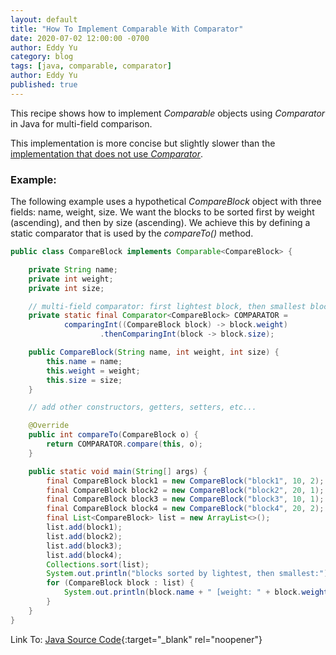 ```yaml
---
layout: default
title: "How To Implement Comparable With Comparator"
date: 2020-07-02 12:00:00 -0700
author: Eddy Yu
category: blog
tags: [java, comparable, comparator]
author: Eddy Yu
published: true
---
```


This recipe shows how to implement _Comparable_ objects using _Comparator_ in 
Java for multi-field comparison.

This implementation is more concise but slightly slower than the 
[implementation that does not use _Comparator_](/blog/how-to-implement-comparable).

### Example:
The following example uses a hypothetical _CompareBlock_ object with three 
fields: name, weight, size. We want the blocks to be sorted first by weight
(ascending), and then by size (ascending). We achieve this by defining a
static comparator that is used by the _compareTo()_ method.
```java
public class CompareBlock implements Comparable<CompareBlock> {

    private String name;
    private int weight;
    private int size;

    // multi-field comparator: first lightest block, then smallest block
    private static final Comparator<CompareBlock> COMPARATOR =
            comparingInt((CompareBlock block) -> block.weight)
                    .thenComparingInt(block -> block.size);

    public CompareBlock(String name, int weight, int size) {
        this.name = name;
        this.weight = weight;
        this.size = size;
    }

    // add other constructors, getters, setters, etc...

    @Override
    public int compareTo(CompareBlock o) {
        return COMPARATOR.compare(this, o);
    }

    public static void main(String[] args) {
        final CompareBlock block1 = new CompareBlock("block1", 10, 2);
        final CompareBlock block2 = new CompareBlock("block2", 20, 1);
        final CompareBlock block3 = new CompareBlock("block3", 10, 1);
        final CompareBlock block4 = new CompareBlock("block4", 20, 2);
        final List<CompareBlock> list = new ArrayList<>();
        list.add(block1);
        list.add(block2);
        list.add(block3);
        list.add(block4);
        Collections.sort(list);
        System.out.println("blocks sorted by lightest, then smallest:");
        for (CompareBlock block : list) {
            System.out.println(block.name + " [weight: " + block.weight + "][size: " + block.size + "]");
        }
    }
}
```
Link To: [Java Source Code](https://github.com/eddycyu/learnbyexample/blob/master/src/main/java/dev/eddycyu/comparison/CompareBlock.java){:target="_blank" rel="noopener"}

